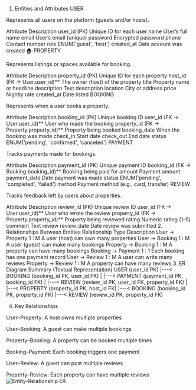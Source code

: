  1. Entities and Attributes
 USER

Represents all users on the platform (guests and/or hosts).

Attribute	Description
user_id (PK)	Unique ID for each user
name	User’s full name
email	User’s email (unique)
password	Encrypted password
phone	Contact number
role	ENUM('guest', 'host')
created_at	Date account was created
🏠 PROPERTY

Represents listings or spaces available for booking.

Attribute	Description
property_id (PK)	Unique ID for each property
host_id (FK → User.user_id)**	The owner (host) of the property
title	Property name or headline
description	Text description
location	City or address
price	Nightly rate
created_at	Date listed
 BOOKING

Represents when a user books a property.

Attribute	Description
booking_id (PK)	Unique booking ID
user_id (FK → User.user_id)**	User who made the booking
property_id (FK → Property.property_id)**	Property being booked
booking_date	When the booking was made
check_in	Start date
check_out	End date
status	ENUM('pending', 'confirmed', 'canceled')
 PAYMENT

Tracks payments made for bookings.

Attribute	Description
payment_id (PK)	Unique payment ID
booking_id (FK → Booking.booking_id)**	Booking being paid for
amount	Payment amount
payment_date	Date payment was made
status	ENUM('pending', 'completed', 'failed')
method	Payment method (e.g., card, transfer)
 REVIEW

Tracks feedback left by users about properties.

Attribute	Description
review_id (PK)	Unique review ID
user_id (FK → User.user_id)**	User who wrote the review
property_id (FK → Property.property_id)**	Property being reviewed
rating	Numeric rating (1–5)
comment	Text review
review_date	Date review was submitted
 2. Relationships Between Entities
Relationship	Type	Description
User → Property	1 : M	A user (host) can own many properties
User → Booking	1 : M	A user (guest) can make many bookings
Property → Booking	1 : M	A property can have many bookings
Booking → Payment	1 : 1	Each booking has one payment record
User → Review	1 : M	A user can write many reviews
Property → Review	1 : M	A property can have many reviews
 3. ER Diagram Summary (Textual Representation)
USER (user_id PK)
   |---< BOOKING (booking_id PK, user_id FK)
   |         |---< PAYMENT (payment_id PK, booking_id FK)
   |
   |---< REVIEW (review_id PK, user_id FK, property_id FK)
   |
   |---< PROPERTY (property_id PK, host_id FK)
             |---< BOOKING (booking_id PK, property_id FK)
             |---< REVIEW (review_id PK, property_id FK)

 4. Key Relationships

User–Property: A host owns multiple properties

User–Booking: A guest can make multiple bookings

Property–Booking: A property can be booked multiple times

Booking–Payment: Each booking triggers one payment

User–Review: A guest can post multiple reviews

Property–Review: Each property can have multiple reviews
![Entity-Relationship ER](https://github.com/user-attachments/assets/340eda73-cc91-486c-9cd7-146f20099262)

